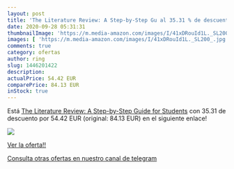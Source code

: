 ```yaml
---
layout: post
title: 'The Literature Review: A Step-by-Step Gu al 35.31 % de descuento'
date: 2020-09-28 05:31:31
thumbnailImage: 'https://m.media-amazon.com/images/I/41xDRouId1L._SL200_.jpg'
images: [ 'https://m.media-amazon.com/images/I/41xDRouId1L._SL200_.jpg' ]
comments: true
category: ofertas
author: ring
slug: 1446201422
description:
actualPrice: 54.42 EUR
comparePrice: 84.13 EUR
inStock: true
---
```


Está [The Literature Review: A Step-by-Step Guide for Students](https://www.amazon.it/dp/1446201422/?tag=redken03-21) con 35.31 de descuento por 54.42 EUR (original: 84.13 EUR) en el siguiente enlace!

[![](https://m.media-amazon.com/images/I/41xDRouId1L._SL200_.jpg)](https://www.amazon.it/dp/1446201422/?tag=redken03-21)

[Ver la oferta!!](https://www.amazon.it/dp/1446201422/?tag=redken03-21)

[Consulta otras ofertas en nuestro canal de telegram](https://t.me/s/ofertas25)
